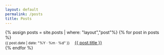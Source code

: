 ```yaml
---
layout: default
permalink: /posts
title: Posts
---
```


<ul style="list-style-type:none;padding:0;">
{% assign posts = site.posts | where: "layout","post"%}
{% for post in posts %}
<li><small style="margin-right: 1rem">{{ post.date | date: "%Y · %m · %d" }}</small><a href="{{ post.url }}">{{ post.title }}</a></li>
{% endfor %}
</ul>
